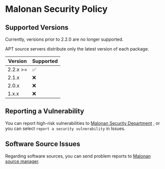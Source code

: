 # Malonan Security Policy

## Supported Versions

Currently, versions prior to 2.2.0 are no longer supported.

APT source servers distribute only the latest version of each package.

|   Version  |   Supported        |
| ---------- | ------------------ |
| 2.2.x >=   | :white_check_mark: |
| 2.1.x      | :x:                |
| 2.0.x      | :x:                |
| 1.x.x      | :x:                |

## Reporting a Vulnerability

You can report high-risk vulnerabilities to [Malonan Security Department](security@goog.stream) , or you can select `report a security vulnerability` in Issues.

## Software Source Issues

Regarding software sources, you can send problem reports to [Malonan source manager](deb@goog.stream).